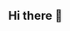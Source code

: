 ## Hi there 👋

<!--
**Chargail/Chargail** is a ✨ _special_ ✨ repository because its `README.md` (this file) appears on your GitHub profile.

Here are some ideas to get you started:

- 🔭 I’m currently working on ...
- 🌱 I’m currently learning Prompt Engineering
- 👯 I’m looking to collaborate on ...
- 🤔 I’m looking for help with to land a new job.
- 💬 Ask me about ...
- 📫 How to reach me: charlotte.burton@shell.com
- 😄 Pronouns:She
- ⚡ Fun fact: I once rode race horses professionally
-->
